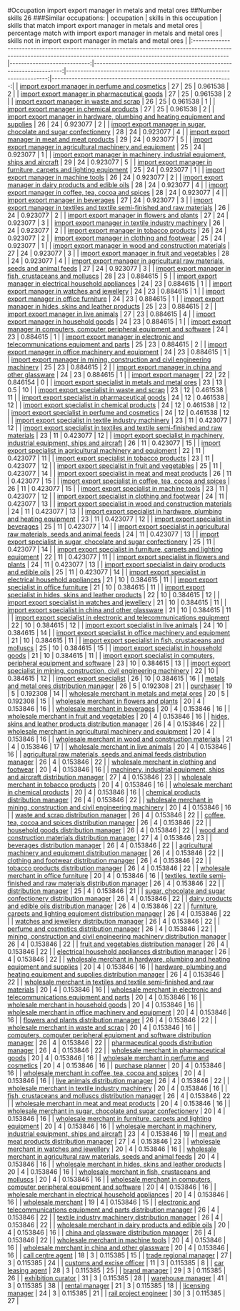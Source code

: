 #Occupation import export manager in metals and metal ores
##Number skills 26
###Similar occupations:
| occupation                                                                                                                                                              |   skills in this occupation |   skills that match import export manager in metals and metal ores |   percentage match with import export manager in metals and metal ores |   skills not in import export manager in metals and metal ores |
|:------------------------------------------------------------------------------------------------------------------------------------------------------------------------|----------------------------:|-------------------------------------------------------------------:|-----------------------------------------------------------------------:|---------------------------------------------------------------:|
| [import export manager in perfume and cosmetics](import_export_manager_in_perfume_and_cosmetics.md)                                                                     |                          27 |                                                                 25 |                                                               0.961538 |                                                              2 |
| [import export manager in pharmaceutical goods](import_export_manager_in_pharmaceutical_goods.md)                                                                       |                          27 |                                                                 25 |                                                               0.961538 |                                                              2 |
| [import export manager in waste and scrap](import_export_manager_in_waste_and_scrap.md)                                                                                 |                          26 |                                                                 25 |                                                               0.961538 |                                                              1 |
| [import export manager in chemical products](import_export_manager_in_chemical_products.md)                                                                             |                          27 |                                                                 25 |                                                               0.961538 |                                                              2 |
| [import export manager in hardware, plumbing and heating equipment and supplies](import_export_manager_in_hardware,_plumbing_and_heating_equipment_and_supplies.md)     |                          26 |                                                                 24 |                                                               0.923077 |                                                              2 |
| [import export manager in sugar, chocolate and sugar confectionery](import_export_manager_in_sugar,_chocolate_and_sugar_confectionery.md)                               |                          28 |                                                                 24 |                                                               0.923077 |                                                              4 |
| [import export manager in meat and meat products](import_export_manager_in_meat_and_meat_products.md)                                                                   |                          29 |                                                                 24 |                                                               0.923077 |                                                              5 |
| [import export manager in agricultural machinery and equipment](import_export_manager_in_agricultural_machinery_and_equipment.md)                                       |                          25 |                                                                 24 |                                                               0.923077 |                                                              1 |
| [import export manager in machinery, industrial equipment, ships and aircraft](import_export_manager_in_machinery,_industrial_equipment,_ships_and_aircraft.md)         |                          29 |                                                                 24 |                                                               0.923077 |                                                              5 |
| [import export manager in furniture, carpets and lighting equipment](import_export_manager_in_furniture,_carpets_and_lighting_equipment.md)                             |                          25 |                                                                 24 |                                                               0.923077 |                                                              1 |
| [import export manager in machine tools](import_export_manager_in_machine_tools.md)                                                                                     |                          26 |                                                                 24 |                                                               0.923077 |                                                              2 |
| [import export manager in dairy products and edible oils](import_export_manager_in_dairy_products_and_edible_oils.md)                                                   |                          28 |                                                                 24 |                                                               0.923077 |                                                              4 |
| [import export manager in coffee, tea, cocoa and spices](import_export_manager_in_coffee,_tea,_cocoa_and_spices.md)                                                     |                          28 |                                                                 24 |                                                               0.923077 |                                                              4 |
| [import export manager in beverages](import_export_manager_in_beverages.md)                                                                                             |                          27 |                                                                 24 |                                                               0.923077 |                                                              3 |
| [import export manager in textiles and textile semi-finished and raw materials](import_export_manager_in_textiles_and_textile_semi-finished_and_raw_materials.md)       |                          26 |                                                                 24 |                                                               0.923077 |                                                              2 |
| [import export manager in flowers and plants](import_export_manager_in_flowers_and_plants.md)                                                                           |                          27 |                                                                 24 |                                                               0.923077 |                                                              3 |
| [import export manager in textile industry machinery](import_export_manager_in_textile_industry_machinery.md)                                                           |                          26 |                                                                 24 |                                                               0.923077 |                                                              2 |
| [import export manager in tobacco products](import_export_manager_in_tobacco_products.md)                                                                               |                          26 |                                                                 24 |                                                               0.923077 |                                                              2 |
| [import export manager in clothing and footwear](import_export_manager_in_clothing_and_footwear.md)                                                                     |                          25 |                                                                 24 |                                                               0.923077 |                                                              1 |
| [import export manager in wood and construction materials](import_export_manager_in_wood_and_construction_materials.md)                                                 |                          27 |                                                                 24 |                                                               0.923077 |                                                              3 |
| [import export manager in fruit and vegetables](import_export_manager_in_fruit_and_vegetables.md)                                                                       |                          28 |                                                                 24 |                                                               0.923077 |                                                              4 |
| [import export manager in agricultural raw materials, seeds and animal feeds](import_export_manager_in_agricultural_raw_materials,_seeds_and_animal_feeds.md)           |                          27 |                                                                 24 |                                                               0.923077 |                                                              3 |
| [import export manager in fish, crustaceans and molluscs](import_export_manager_in_fish,_crustaceans_and_molluscs.md)                                                   |                          28 |                                                                 23 |                                                               0.884615 |                                                              5 |
| [import export manager in electrical household appliances](import_export_manager_in_electrical_household_appliances.md)                                                 |                          24 |                                                                 23 |                                                               0.884615 |                                                              1 |
| [import export manager in watches and jewellery](import_export_manager_in_watches_and_jewellery.md)                                                                     |                          24 |                                                                 23 |                                                               0.884615 |                                                              1 |
| [import export manager in office furniture](import_export_manager_in_office_furniture.md)                                                                               |                          24 |                                                                 23 |                                                               0.884615 |                                                              1 |
| [import export manager in hides, skins and leather products](import_export_manager_in_hides,_skins_and_leather_products.md)                                             |                          25 |                                                                 23 |                                                               0.884615 |                                                              2 |
| [import export manager in live animals](import_export_manager_in_live_animals.md)                                                                                       |                          27 |                                                                 23 |                                                               0.884615 |                                                              4 |
| [import export manager in household goods](import_export_manager_in_household_goods.md)                                                                                 |                          24 |                                                                 23 |                                                               0.884615 |                                                              1 |
| [import export manager in computers, computer peripheral equipment and software](import_export_manager_in_computers,_computer_peripheral_equipment_and_software.md)     |                          24 |                                                                 23 |                                                               0.884615 |                                                              1 |
| [import export manager in electronic and telecommunications equipment and parts](import_export_manager_in_electronic_and_telecommunications_equipment_and_parts.md)     |                          25 |                                                                 23 |                                                               0.884615 |                                                              2 |
| [import export manager in office machinery and equipment](import_export_manager_in_office_machinery_and_equipment.md)                                                   |                          24 |                                                                 23 |                                                               0.884615 |                                                              1 |
| [import export manager in mining, construction and civil engineering machinery](import_export_manager_in_mining,_construction_and_civil_engineering_machinery.md)       |                          25 |                                                                 23 |                                                               0.884615 |                                                              2 |
| [import export manager in china and other glassware](import_export_manager_in_china_and_other_glassware.md)                                                             |                          24 |                                                                 23 |                                                               0.884615 |                                                              1 |
| [import export manager](import_export_manager.md)                                                                                                                       |                          22 |                                                                 22 |                                                               0.846154 |                                                              0 |
| [import export specialist in metals and metal ores](import_export_specialist_in_metals_and_metal_ores.md)                                                               |                          23 |                                                                 13 |                                                               0.5      |                                                             10 |
| [import export specialist in waste and scrap](import_export_specialist_in_waste_and_scrap.md)                                                                           |                          23 |                                                                 12 |                                                               0.461538 |                                                             11 |
| [import export specialist in pharmaceutical goods](import_export_specialist_in_pharmaceutical_goods.md)                                                                 |                          24 |                                                                 12 |                                                               0.461538 |                                                             12 |
| [import export specialist in chemical products](import_export_specialist_in_chemical_products.md)                                                                       |                          24 |                                                                 12 |                                                               0.461538 |                                                             12 |
| [import export specialist in perfume and cosmetics](import_export_specialist_in_perfume_and_cosmetics.md)                                                               |                          24 |                                                                 12 |                                                               0.461538 |                                                             12 |
| [import export specialist in textile industry machinery](import_export_specialist_in_textile_industry_machinery.md)                                                     |                          23 |                                                                 11 |                                                               0.423077 |                                                             12 |
| [import export specialist in textiles and textile semi-finished and raw materials](import_export_specialist_in_textiles_and_textile_semi-finished_and_raw_materials.md) |                          23 |                                                                 11 |                                                               0.423077 |                                                             12 |
| [import export specialist in machinery, industrial equipment, ships and aircraft](import_export_specialist_in_machinery,_industrial_equipment,_ships_and_aircraft.md)   |                          26 |                                                                 11 |                                                               0.423077 |                                                             15 |
| [import export specialist in agricultural machinery and equipment](import_export_specialist_in_agricultural_machinery_and_equipment.md)                                 |                          22 |                                                                 11 |                                                               0.423077 |                                                             11 |
| [import export specialist in tobacco products](import_export_specialist_in_tobacco_products.md)                                                                         |                          23 |                                                                 11 |                                                               0.423077 |                                                             12 |
| [import export specialist in fruit and vegetables](import_export_specialist_in_fruit_and_vegetables.md)                                                                 |                          25 |                                                                 11 |                                                               0.423077 |                                                             14 |
| [import export specialist in meat and meat products](import_export_specialist_in_meat_and_meat_products.md)                                                             |                          26 |                                                                 11 |                                                               0.423077 |                                                             15 |
| [import export specialist in coffee, tea, cocoa and spices](import_export_specialist_in_coffee,_tea,_cocoa_and_spices.md)                                               |                          26 |                                                                 11 |                                                               0.423077 |                                                             15 |
| [import export specialist in machine tools](import_export_specialist_in_machine_tools.md)                                                                               |                          23 |                                                                 11 |                                                               0.423077 |                                                             12 |
| [import export specialist in clothing and footwear](import_export_specialist_in_clothing_and_footwear.md)                                                               |                          24 |                                                                 11 |                                                               0.423077 |                                                             13 |
| [import export specialist in wood and construction materials](import_export_specialist_in_wood_and_construction_materials.md)                                           |                          24 |                                                                 11 |                                                               0.423077 |                                                             13 |
| [import export specialist in hardware, plumbing and heating equipment](import_export_specialist_in_hardware,_plumbing_and_heating_equipment.md)                         |                          23 |                                                                 11 |                                                               0.423077 |                                                             12 |
| [import export specialist in beverages](import_export_specialist_in_beverages.md)                                                                                       |                          25 |                                                                 11 |                                                               0.423077 |                                                             14 |
| [import export specialist in agricultural raw materials, seeds and animal feeds](import_export_specialist_in_agricultural_raw_materials,_seeds_and_animal_feeds.md)     |                          24 |                                                                 11 |                                                               0.423077 |                                                             13 |
| [import export specialist in sugar, chocolate and sugar confectionery](import_export_specialist_in_sugar,_chocolate_and_sugar_confectionery.md)                         |                          25 |                                                                 11 |                                                               0.423077 |                                                             14 |
| [import export specialist in furniture, carpets and lighting equipment](import_export_specialist_in_furniture,_carpets_and_lighting_equipment.md)                       |                          22 |                                                                 11 |                                                               0.423077 |                                                             11 |
| [import export specialist in flowers and plants](import_export_specialist_in_flowers_and_plants.md)                                                                     |                          24 |                                                                 11 |                                                               0.423077 |                                                             13 |
| [import export specialist in dairy products and edible oils](import_export_specialist_in_dairy_products_and_edible_oils.md)                                             |                          25 |                                                                 11 |                                                               0.423077 |                                                             14 |
| [import export specialist in electrical household appliances](import_export_specialist_in_electrical_household_appliances.md)                                           |                          21 |                                                                 10 |                                                               0.384615 |                                                             11 |
| [import export specialist in office furniture](import_export_specialist_in_office_furniture.md)                                                                         |                          21 |                                                                 10 |                                                               0.384615 |                                                             11 |
| [import export specialist in hides, skins and leather products](import_export_specialist_in_hides,_skins_and_leather_products.md)                                       |                          22 |                                                                 10 |                                                               0.384615 |                                                             12 |
| [import export specialist in watches and jewellery](import_export_specialist_in_watches_and_jewellery.md)                                                               |                          21 |                                                                 10 |                                                               0.384615 |                                                             11 |
| [import export specialist in china and other glassware](import_export_specialist_in_china_and_other_glassware.md)                                                       |                          21 |                                                                 10 |                                                               0.384615 |                                                             11 |
| [import export specialist in electronic and telecommunications equipment](import_export_specialist_in_electronic_and_telecommunications_equipment.md)                   |                          22 |                                                                 10 |                                                               0.384615 |                                                             12 |
| [import export specialist in live animals](import_export_specialist_in_live_animals.md)                                                                                 |                          24 |                                                                 10 |                                                               0.384615 |                                                             14 |
| [import export specialist in office machinery and equipment](import_export_specialist_in_office_machinery_and_equipment.md)                                             |                          21 |                                                                 10 |                                                               0.384615 |                                                             11 |
| [import export specialist in  fish, crustaceans and molluscs](import_export_specialist_in__fish,_crustaceans_and_molluscs.md)                                           |                          25 |                                                                 10 |                                                               0.384615 |                                                             15 |
| [import export specialist in household goods](import_export_specialist_in_household_goods.md)                                                                           |                          21 |                                                                 10 |                                                               0.384615 |                                                             11 |
| [import export specialist in computers, peripheral equipment and software](import_export_specialist_in_computers,_peripheral_equipment_and_software.md)                 |                          23 |                                                                 10 |                                                               0.384615 |                                                             13 |
| [import export specialist in mining, construction, civil engineering machinery](import_export_specialist_in_mining,_construction,_civil_engineering_machinery.md)       |                          22 |                                                                 10 |                                                               0.384615 |                                                             12 |
| [import export specialist](import_export_specialist.md)                                                                                                                 |                          26 |                                                                 10 |                                                               0.384615 |                                                             16 |
| [metals and metal ores distribution manager](metals_and_metal_ores_distribution_manager.md)                                                                             |                          26 |                                                                  5 |                                                               0.192308 |                                                             21 |
| [purchaser](purchaser.md)                                                                                                                                               |                          19 |                                                                  5 |                                                               0.192308 |                                                             14 |
| [wholesale merchant in metals and metal ores](wholesale_merchant_in_metals_and_metal_ores.md)                                                                           |                          20 |                                                                  5 |                                                               0.192308 |                                                             15 |
| [wholesale merchant in flowers and plants](wholesale_merchant_in_flowers_and_plants.md)                                                                                 |                          20 |                                                                  4 |                                                               0.153846 |                                                             16 |
| [wholesale merchant in beverages](wholesale_merchant_in_beverages.md)                                                                                                   |                          20 |                                                                  4 |                                                               0.153846 |                                                             16 |
| [wholesale merchant in fruit and vegetables](wholesale_merchant_in_fruit_and_vegetables.md)                                                                             |                          20 |                                                                  4 |                                                               0.153846 |                                                             16 |
| [hides, skins and leather products distribution manager](hides,_skins_and_leather_products_distribution_manager.md)                                                     |                          26 |                                                                  4 |                                                               0.153846 |                                                             22 |
| [wholesale merchant in agricultural machinery and equipment](wholesale_merchant_in_agricultural_machinery_and_equipment.md)                                             |                          20 |                                                                  4 |                                                               0.153846 |                                                             16 |
| [wholesale merchant in wood and construction materials](wholesale_merchant_in_wood_and_construction_materials.md)                                                       |                          21 |                                                                  4 |                                                               0.153846 |                                                             17 |
| [wholesale merchant in live animals](wholesale_merchant_in_live_animals.md)                                                                                             |                          20 |                                                                  4 |                                                               0.153846 |                                                             16 |
| [agricultural raw materials, seeds and animal feeds distribution manager](agricultural_raw_materials,_seeds_and_animal_feeds_distribution_manager.md)                   |                          26 |                                                                  4 |                                                               0.153846 |                                                             22 |
| [wholesale merchant in clothing and footwear](wholesale_merchant_in_clothing_and_footwear.md)                                                                           |                          20 |                                                                  4 |                                                               0.153846 |                                                             16 |
| [machinery, industrial equipment, ships and aircraft distribution manager](machinery,_industrial_equipment,_ships_and_aircraft_distribution_manager.md)                 |                          27 |                                                                  4 |                                                               0.153846 |                                                             23 |
| [wholesale merchant in tobacco products](wholesale_merchant_in_tobacco_products.md)                                                                                     |                          20 |                                                                  4 |                                                               0.153846 |                                                             16 |
| [wholesale merchant in chemical products](wholesale_merchant_in_chemical_products.md)                                                                                   |                          20 |                                                                  4 |                                                               0.153846 |                                                             16 |
| [chemical products distribution manager](chemical_products_distribution_manager.md)                                                                                     |                          26 |                                                                  4 |                                                               0.153846 |                                                             22 |
| [wholesale merchant in mining, construction and civil engineering machinery](wholesale_merchant_in_mining,_construction_and_civil_engineering_machinery.md)             |                          20 |                                                                  4 |                                                               0.153846 |                                                             16 |
| [waste and scrap distribution manager](waste_and_scrap_distribution_manager.md)                                                                                         |                          26 |                                                                  4 |                                                               0.153846 |                                                             22 |
| [coffee, tea, cocoa and spices distribution manager](coffee,_tea,_cocoa_and_spices_distribution_manager.md)                                                             |                          26 |                                                                  4 |                                                               0.153846 |                                                             22 |
| [household goods distribution manager](household_goods_distribution_manager.md)                                                                                         |                          26 |                                                                  4 |                                                               0.153846 |                                                             22 |
| [wood and construction materials distribution manager](wood_and_construction_materials_distribution_manager.md)                                                         |                          27 |                                                                  4 |                                                               0.153846 |                                                             23 |
| [beverages distribution manager](beverages_distribution_manager.md)                                                                                                     |                          26 |                                                                  4 |                                                               0.153846 |                                                             22 |
| [agricultural machinery and equipment distribution manager](agricultural_machinery_and_equipment_distribution_manager.md)                                               |                          26 |                                                                  4 |                                                               0.153846 |                                                             22 |
| [clothing and footwear distribution manager](clothing_and_footwear_distribution_manager.md)                                                                             |                          26 |                                                                  4 |                                                               0.153846 |                                                             22 |
| [tobacco products distribution manager](tobacco_products_distribution_manager.md)                                                                                       |                          26 |                                                                  4 |                                                               0.153846 |                                                             22 |
| [wholesale merchant in office furniture](wholesale_merchant_in_office_furniture.md)                                                                                     |                          20 |                                                                  4 |                                                               0.153846 |                                                             16 |
| [textiles, textile semi-finished and raw materials distribution manager](textiles,_textile_semi-finished_and_raw_materials_distribution_manager.md)                     |                          26 |                                                                  4 |                                                               0.153846 |                                                             22 |
| [distribution manager](distribution_manager.md)                                                                                                                         |                          25 |                                                                  4 |                                                               0.153846 |                                                             21 |
| [sugar, chocolate and sugar confectionery distribution manager](sugar,_chocolate_and_sugar_confectionery_distribution_manager.md)                                       |                          26 |                                                                  4 |                                                               0.153846 |                                                             22 |
| [dairy products and edible oils distribution manager](dairy_products_and_edible_oils_distribution_manager.md)                                                           |                          26 |                                                                  4 |                                                               0.153846 |                                                             22 |
| [furniture, carpets and lighting equipment distribution manager](furniture,_carpets_and_lighting_equipment_distribution_manager.md)                                     |                          26 |                                                                  4 |                                                               0.153846 |                                                             22 |
| [watches and jewellery distribution manager](watches_and_jewellery_distribution_manager.md)                                                                             |                          26 |                                                                  4 |                                                               0.153846 |                                                             22 |
| [perfume and cosmetics distribution manager](perfume_and_cosmetics_distribution_manager.md)                                                                             |                          26 |                                                                  4 |                                                               0.153846 |                                                             22 |
| [mining, construction and civil engineering machinery distribution manager](mining,_construction_and_civil_engineering_machinery_distribution_manager.md)               |                          26 |                                                                  4 |                                                               0.153846 |                                                             22 |
| [fruit and vegetables distribution manager](fruit_and_vegetables_distribution_manager.md)                                                                               |                          26 |                                                                  4 |                                                               0.153846 |                                                             22 |
| [electrical household appliances distribution manager](electrical_household_appliances_distribution_manager.md)                                                         |                          26 |                                                                  4 |                                                               0.153846 |                                                             22 |
| [wholesale merchant in hardware, plumbing and heating equipment and supplies](wholesale_merchant_in_hardware,_plumbing_and_heating_equipment_and_supplies.md)           |                          20 |                                                                  4 |                                                               0.153846 |                                                             16 |
| [hardware, plumbing and heating equipment and supplies distribution manager](hardware,_plumbing_and_heating_equipment_and_supplies_distribution_manager.md)             |                          26 |                                                                  4 |                                                               0.153846 |                                                             22 |
| [wholesale merchant in textiles and textile semi-finished and raw materials](wholesale_merchant_in_textiles_and_textile_semi-finished_and_raw_materials.md)             |                          20 |                                                                  4 |                                                               0.153846 |                                                             16 |
| [wholesale merchant in electronic and telecommunications equipment and parts](wholesale_merchant_in_electronic_and_telecommunications_equipment_and_parts.md)           |                          20 |                                                                  4 |                                                               0.153846 |                                                             16 |
| [wholesale merchant in household goods](wholesale_merchant_in_household_goods.md)                                                                                       |                          20 |                                                                  4 |                                                               0.153846 |                                                             16 |
| [wholesale merchant in office machinery and equipment](wholesale_merchant_in_office_machinery_and_equipment.md)                                                         |                          20 |                                                                  4 |                                                               0.153846 |                                                             16 |
| [flowers and plants distribution manager](flowers_and_plants_distribution_manager.md)                                                                                   |                          26 |                                                                  4 |                                                               0.153846 |                                                             22 |
| [wholesale merchant in waste and scrap](wholesale_merchant_in_waste_and_scrap.md)                                                                                       |                          20 |                                                                  4 |                                                               0.153846 |                                                             16 |
| [computers, computer peripheral equipment and software distribution manager](computers,_computer_peripheral_equipment_and_software_distribution_manager.md)             |                          26 |                                                                  4 |                                                               0.153846 |                                                             22 |
| [pharmaceutical goods distribution manager](pharmaceutical_goods_distribution_manager.md)                                                                               |                          26 |                                                                  4 |                                                               0.153846 |                                                             22 |
| [wholesale merchant in pharmaceutical goods](wholesale_merchant_in_pharmaceutical_goods.md)                                                                             |                          20 |                                                                  4 |                                                               0.153846 |                                                             16 |
| [wholesale merchant in perfume and cosmetics](wholesale_merchant_in_perfume_and_cosmetics.md)                                                                           |                          20 |                                                                  4 |                                                               0.153846 |                                                             16 |
| [purchase planner](purchase_planner.md)                                                                                                                                 |                          20 |                                                                  4 |                                                               0.153846 |                                                             16 |
| [wholesale merchant in coffee, tea, cocoa and spices](wholesale_merchant_in_coffee,_tea,_cocoa_and_spices.md)                                                           |                          20 |                                                                  4 |                                                               0.153846 |                                                             16 |
| [live animals distribution manager](live_animals_distribution_manager.md)                                                                                               |                          26 |                                                                  4 |                                                               0.153846 |                                                             22 |
| [wholesale merchant in textile industry machinery](wholesale_merchant_in_textile_industry_machinery.md)                                                                 |                          20 |                                                                  4 |                                                               0.153846 |                                                             16 |
| [fish, crustaceans and molluscs distribution manager](fish,_crustaceans_and_molluscs_distribution_manager.md)                                                           |                          26 |                                                                  4 |                                                               0.153846 |                                                             22 |
| [wholesale merchant in meat and meat products](wholesale_merchant_in_meat_and_meat_products.md)                                                                         |                          20 |                                                                  4 |                                                               0.153846 |                                                             16 |
| [wholesale merchant in sugar, chocolate and sugar confectionery](wholesale_merchant_in_sugar,_chocolate_and_sugar_confectionery.md)                                     |                          20 |                                                                  4 |                                                               0.153846 |                                                             16 |
| [wholesale merchant in furniture, carpets and lighting equipment](wholesale_merchant_in_furniture,_carpets_and_lighting_equipment.md)                                   |                          20 |                                                                  4 |                                                               0.153846 |                                                             16 |
| [wholesale merchant in machinery, industrial equipment, ships and aircraft](wholesale_merchant_in_machinery,_industrial_equipment,_ships_and_aircraft.md)               |                          23 |                                                                  4 |                                                               0.153846 |                                                             19 |
| [meat and meat products distribution manager](meat_and_meat_products_distribution_manager.md)                                                                           |                          27 |                                                                  4 |                                                               0.153846 |                                                             23 |
| [wholesale merchant in watches and jewellery](wholesale_merchant_in_watches_and_jewellery.md)                                                                           |                          20 |                                                                  4 |                                                               0.153846 |                                                             16 |
| [wholesale merchant in agricultural raw materials, seeds and animal feeds](wholesale_merchant_in_agricultural_raw_materials,_seeds_and_animal_feeds.md)                 |                          20 |                                                                  4 |                                                               0.153846 |                                                             16 |
| [wholesale merchant in hides, skins and leather products](wholesale_merchant_in_hides,_skins_and_leather_products.md)                                                   |                          20 |                                                                  4 |                                                               0.153846 |                                                             16 |
| [wholesale merchant in fish, crustaceans and molluscs](wholesale_merchant_in_fish,_crustaceans_and_molluscs.md)                                                         |                          20 |                                                                  4 |                                                               0.153846 |                                                             16 |
| [wholesale merchant in computers, computer peripheral equipment and software](wholesale_merchant_in_computers,_computer_peripheral_equipment_and_software.md)           |                          20 |                                                                  4 |                                                               0.153846 |                                                             16 |
| [wholesale merchant in electrical household appliances](wholesale_merchant_in_electrical_household_appliances.md)                                                       |                          20 |                                                                  4 |                                                               0.153846 |                                                             16 |
| [wholesale merchant](wholesale_merchant.md)                                                                                                                             |                          19 |                                                                  4 |                                                               0.153846 |                                                             15 |
| [electronic and telecommunications equipment and parts distribution manager](electronic_and_telecommunications_equipment_and_parts_distribution_manager.md)             |                          26 |                                                                  4 |                                                               0.153846 |                                                             22 |
| [textile industry machinery distribution manager](textile_industry_machinery_distribution_manager.md)                                                                   |                          26 |                                                                  4 |                                                               0.153846 |                                                             22 |
| [wholesale merchant in dairy products and edible oils](wholesale_merchant_in_dairy_products_and_edible_oils.md)                                                         |                          20 |                                                                  4 |                                                               0.153846 |                                                             16 |
| [china and glassware distribution manager](china_and_glassware_distribution_manager.md)                                                                                 |                          26 |                                                                  4 |                                                               0.153846 |                                                             22 |
| [wholesale merchant in machine tools](wholesale_merchant_in_machine_tools.md)                                                                                           |                          20 |                                                                  4 |                                                               0.153846 |                                                             16 |
| [wholesale merchant in china and other glassware](wholesale_merchant_in_china_and_other_glassware.md)                                                                   |                          20 |                                                                  4 |                                                               0.153846 |                                                             16 |
| [call centre agent](call_centre_agent.md)                                                                                                                               |                          18 |                                                                  3 |                                                               0.115385 |                                                             15 |
| [trade regional manager](trade_regional_manager.md)                                                                                                                     |                          27 |                                                                  3 |                                                               0.115385 |                                                             24 |
| [customs and excise officer](customs_and_excise_officer.md)                                                                                                             |                          11 |                                                                  3 |                                                               0.115385 |                                                              8 |
| [car leasing agent](car_leasing_agent.md)                                                                                                                               |                          28 |                                                                  3 |                                                               0.115385 |                                                             25 |
| [brand manager](brand_manager.md)                                                                                                                                       |                          29 |                                                                  3 |                                                               0.115385 |                                                             26 |
| [exhibition curator](exhibition_curator.md)                                                                                                                             |                          31 |                                                                  3 |                                                               0.115385 |                                                             28 |
| [warehouse manager](warehouse_manager.md)                                                                                                                               |                          41 |                                                                  3 |                                                               0.115385 |                                                             38 |
| [rental manager](rental_manager.md)                                                                                                                                     |                          21 |                                                                  3 |                                                               0.115385 |                                                             18 |
| [licensing manager](licensing_manager.md)                                                                                                                               |                          24 |                                                                  3 |                                                               0.115385 |                                                             21 |
| [rail project engineer](rail_project_engineer.md)                                                                                                                       |                          30 |                                                                  3 |                                                               0.115385 |                                                             27 |
